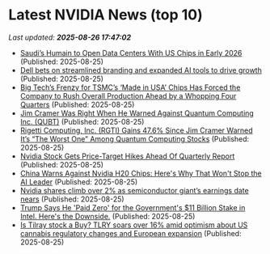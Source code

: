 # Latest NVIDIA News (top 10)
_Last updated: **2025-08-26 17:47:02**_

- [Saudi’s Humain to Open Data Centers With US Chips in Early 2026](https://www.livemint.com/companies/news/saudis-humain-to-open-data-centers-with-us-chips-in-early-2026-11756143936854.html) (Published: 2025-08-25)
- [Dell bets on streamlined branding and expanded AI tools to drive growth](https://siliconangle.com/2025/08/25/dell-ai-toolkits-rebranding-delltechworld/) (Published: 2025-08-25)
- [Big Tech’s Frenzy for TSMC’s ‘Made in USA’ Chips Has Forced the Company to Rush Overall Production Ahead by a Whopping Four Quarters](https://wccftech.com/big-tech-frenzy-for-tsmc-made-in-usa-chips-has-reportedly-forced-the-company-to-rush-production/) (Published: 2025-08-25)
- [Jim Cramer Was Right When He Warned Against Quantum Computing Inc. (QUBT)](https://finance.yahoo.com/news/jim-cramer-warned-against-quantum-172413399.html) (Published: 2025-08-25)
- [Rigetti Computing, Inc. (RGTI) Gains 47.6% Since Jim Cramer Warned It’s “The Worst One” Among Quantum Computing Stocks](https://finance.yahoo.com/news/rigetti-computing-inc-rgti-gains-172332629.html) (Published: 2025-08-25)
- [Nvidia Stock Gets Price-Target Hikes Ahead Of Quarterly Report](https://biztoc.com/x/06f6d63a3aa0609a) (Published: 2025-08-25)
- [China Warns Against Nvidia H20 Chips: Here's Why That Won't Stop the AI Leader](https://biztoc.com/x/fd45661976c1f779) (Published: 2025-08-25)
- [Nvidia shares climb over 2% as semiconductor giant’s earnings date nears](https://www.livemint.com/companies/company-results/nvidia-shares-climb-over-2-as-semiconductor-giant-s-earnings-date-nears-11756136356597.html) (Published: 2025-08-25)
- [Trump Says He 'Paid Zero' for the Government's $11 Billion Stake in Intel. Here's the Downside.](https://reason.com/2025/08/25/trump-says-he-paid-zero-for-the-governments-11-billion-stake-in-intel-heres-the-downside/) (Published: 2025-08-25)
- [Is Tilray stock a Buy? TLRY soars over 16% amid optimism about US cannabis regulatory changes and European expansion](https://economictimes.indiatimes.com/news/international/us/is-tilray-stock-a-buy-tlry-soars-over-16-amid-optimism-about-us-cannabis-regulatory-changes-and-european-expansion/articleshow/123507633.cms) (Published: 2025-08-25)
